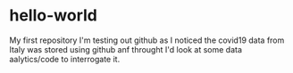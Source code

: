 # hello-world
My first repository
I'm testing out github as I noticed the covid19 data from Italy was stored using github anf throught I'd look at some data aalytics/code to interrogate it.
